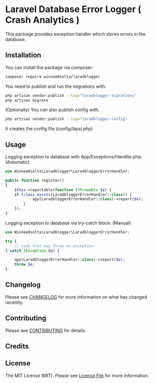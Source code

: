 # Laravel Database Error Logger ( Crash Analytics )

This package provides exception handler which stores errors in the database.

## Installation

You can install the package via composer:

```bash
composer require winnee0solta/laradblogger
```

You need to publish and run the migrations with:

```bash
php artisan vendor:publish --tag="laradblogger-migrations"
php artisan migrate
```

(Optionally) You can also publish config with:

```bash
php artisan vendor:publish --tag="laradblogger-config"
```

It creates the config file (config/lapsi.php)

## Usage

Logging exception to database with App/Exceptions/Handler.php: (Automatic)

````php
use Winnee0solta\Laradblogger\LaradbloggerErrorHandler;

public function register()
{
    $this->reportable(function (Throwable $e) {
    if (class_exists(LaradbloggerErrorHandler::class)) {
            app(LaradbloggerErrorHandler::class)->report($e);
        }
    });
}
````

Logging exception to database via try-catch block: (Manual)

```php
use Winnee0solta\Laradblogger\LaradbloggerErrorHandler;

try {
    // code that may throw an exception
} catch (Exception $e) {

    app(LaradbloggerErrorHandler::class)->report($e);
    throw $e;
}
````

## Changelog

Please see [CHANGELOG](CHANGELOG.md) for more information on what has changed recently.

## Contributing

Please see [CONTRIBUTING](CONTRIBUTING.md) for details.

## Credits

## License

The MIT License (MIT). Please see [License File](LICENSE.md) for more information.
